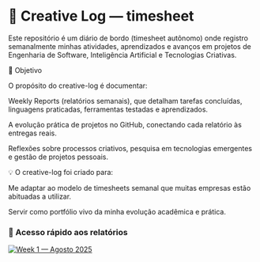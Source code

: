 # 📑 Creative Log — timesheet

Este repositório é um diário de bordo (timesheet autônomo) onde registro semanalmente minhas atividades, aprendizados e avanços em projetos de Engenharia de Software, Inteligência Artificial e Tecnologias Criativas.

🎯 Objetivo

O propósito do creative-log é documentar:

Weekly Reports (relatórios semanais), que detalham tarefas concluídas, linguagens praticadas, ferramentas testadas e aprendizados.

A evolução prática de projetos no GitHub, conectando cada relatório às entregas reais.

Reflexões sobre processos criativos, pesquisa em tecnologias emergentes e gestão de projetos pessoais.

💡 O creative-log foi criado para:

Me adaptar ao modelo de timesheets semanal que muitas empresas estão abituadas a utilizar.

Servir como portfólio vivo da minha evolução acadêmica e prática.


### 🔗 Acesso rápido aos relatórios

[![Week 1 — Agosto 2025](https://img.shields.io/badge/Week%201-Agosto%202025-ff69b4?style=for-the-badge&logo=notion&logoColor=white)](https://github.com/luzbelasouza/creative-log/blob/main/reports/2025/ago/week1)
